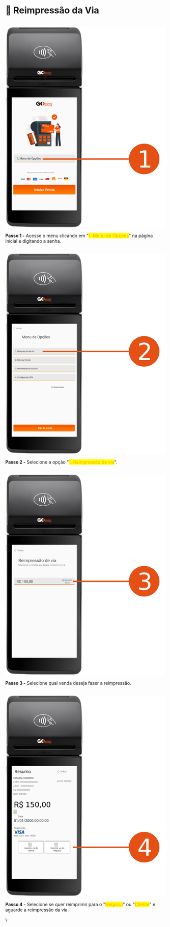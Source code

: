 # 🔄️ Reimpressão da Via

\
![](../assets/prints/maquininha_smart_reimpressao_via_1.png)

**Passo 1 -** Acesse o menu clicando em "<mark style="color:orange;">1. Menu de Opções</mark>" na página inicial e digitando a senha.

\
![](../assets/prints/maquininha_smart_reimpressao_via_2.png)

**Passo 2 -** Selecione a opção "<mark style="color:orange;">1. Reimpressão de via</mark>".

\
![](../assets/prints/maquininha_smart_reimpressao_via_3.png)

**Passo 3 -** Selecione qual venda deseja fazer a reimpressão.

\
![](../assets/prints/maquininha_smart_reimpressao_via_4.png)

**Passo 4 -** Selecione se quer reimprimir para o "<mark style="color:orange;">Negócio</mark>" ou "<mark style="color:orange;">Cliente</mark>" e aguarde a reimpressão da via.

\
